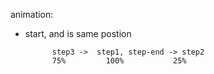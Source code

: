 animation:

- start, and is same postion

            step3 ->  step1, step-end -> step2
            75%         100%           25%
